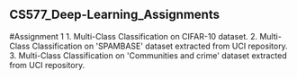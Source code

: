 ## CS577_Deep-Learning_Assignments

  #Assignment 1
    1. Multi-Class Classification on CIFAR-10 dataset.
    2. Multi-Class Classification on 'SPAMBASE' dataset extracted from UCI repository. 
    3. Multi-Class Classification on 'Communities and crime' dataset extracted from UCI repository.
    
    
